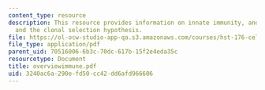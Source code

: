 ```yaml
---
content_type: resource
description: This resource provides information on innate immunity, and lymphocytes
  and the clonal selection hypothesis.
file: https://ol-ocw-studio-app-qa.s3.amazonaws.com/courses/hst-176-cellular-and-molecular-immunology-fall-2005/3240ac6a290efd50cc42dd6afd966606_overviewimmune.pdf
file_type: application/pdf
parent_uid: 70516006-6b3c-70dc-617b-15f2e4eda35c
resourcetype: Document
title: overviewimmune.pdf
uid: 3240ac6a-290e-fd50-cc42-dd6afd966606
---
```

